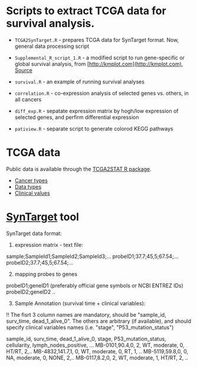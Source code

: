 # Scripts to extract TCGA data for survival analysis.

- `TCGA2SynTarget.R` - prepares TCGA data for SynTarget format. Now, general data processing script

- `Supplemental_R_script_1.R` - a modified script to run gene-specific or global survival analysis, from [http://kmplot.com](http://kmplot.com), [Source](http://kmplot.com/analysis/studies/Supplemental%20R%20script%201.R)

- `survival.R` - an example of running survival analyses

- `correlation.R` - co-expression analysis of selected genes vs. others, in all cancers

- `diff_exp.R` - sepatate expression matrix by hogh/low expression of selected genes, and perfirm differential expression

- `patiview.R` - separate script to generate colorod KEGG pathways

# TCGA data

Public data is available through the [TCGA2STAT R package](http://www.liuzlab.org/TCGA2STAT/).

- [Cancer types](http://www.liuzlab.org/TCGA2STAT/CancerDataChecklist.pdf)
- [Data types](http://www.liuzlab.org/TCGA2STAT/DataPlatforms.pdf)
- [Clinical values](http://www.liuzlab.org/TCGA2STAT/ClinicalVariables.pdf)

# [SynTarget](http://www.chemoprofiling.org/cgi-bin/GEO/cancertarget/web_run_CT.V0.S1.pl) tool

SynTarget data format:

1. expression matrix - text file:
 
sample;SampleId1;SampleId2;SampleId3;...
probeID1;37.7;45,5;67.54;...
probeID2;37.7;45,5;67.54;...

2. mapping probes to genes
 
probeID1;geneID1   (preferably official gene symbols or NCBI ENTREZ IDs)
probeID2;geneID2
..

3. Sample Annotation (survival time + clinical variables):
 
!! The fisrt 3 column names are mandatory, should be "sample_id, surv_time, dead_1_alive_0". The others are arbitrary (if available), and should specify clinical variables names (i.e. "stage", "P53_mutation_status")
 
sample_id, surv_time, dead_1_alive_0, stage, P53_mutation_status, cellularity, lymph_nodes_positive, ...
MB-0101,90.4,0, 2, WT, moderate, 0, HT/RT, 2,..
MB-4832,141.7,1, 0, WT, moderate, 0, RT, 1, ..
MB-5119,59.8,0, 0, NA, moderate, 0, NONE, 2,..
MB-0117,8.2,0, 2, WT, moderate, 1, HT/RT, 2, ..


